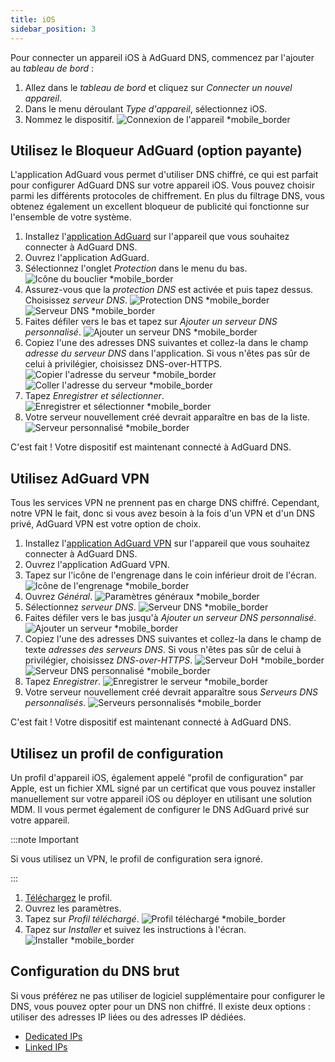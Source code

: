 ```yaml
---
title: iOS
sidebar_position: 3
---
```


Pour connecter un appareil iOS à AdGuard DNS, commencez par l'ajouter au _tableau de bord_ :

1. Allez dans le _tableau de bord_ et cliquez sur _Connecter un nouvel appareil_.
2. Dans le menu déroulant _Type d'appareil_, sélectionnez iOS.
3. Nommez le dispositif.
   ![Connexion de l'appareil \*mobile\_border](https://cdn.adtidy.org/content/kb/dns/private/new_dns/connect/ios_ab/choose_ios.png)

## Utilisez le Bloqueur AdGuard (option payante)

L'application AdGuard vous permet d'utiliser DNS chiffré, ce qui est parfait pour configurer AdGuard DNS sur votre appareil iOS. Vous pouvez choisir parmi les différents protocoles de chiffrement. En plus du filtrage DNS, vous obtenez également un excellent bloqueur de publicité qui fonctionne sur l'ensemble de votre système.

1. Installez l'[application AdGuard](https://adguard.com/adguard-ios/overview.html) sur l'appareil que vous souhaitez connecter à AdGuard DNS.
2. Ouvrez l'application AdGuard.
3. Sélectionnez l'onglet _Protection_ dans le menu du bas.
   ![Icône du bouclier \*mobile\_border](https://cdn.adtidy.org/content/kb/dns/private/new_dns/connect/ios_ab/ios_step3.jpg)
4. Assurez-vous que la _protection DNS_ est activée et puis tapez dessus. Choisissez _serveur DNS_.
   ![Protection DNS \*mobile\_border](https://cdn.adtidy.org/content/kb/dns/private/new_dns/connect/ios_ab/ios_step4.jpg)
   ![Serveur DNS \*mobile\_border](https://cdn.adtidy.org/content/kb/dns/private/new_dns/connect/ios_ab/ios_step4_2.jpg)
5. Faites défiler vers le bas et tapez sur _Ajouter un serveur DNS personnalisé_.
   ![Ajouter un serveur DNS \*mobile\_border](https://cdn.adtidy.org/content/kb/dns/private/new_dns/connect/ios_ab/ios_step5.jpg)
6. Copiez l'une des adresses DNS suivantes et collez-la dans le champ _adresse du serveur DNS_ dans l'application. Si vous n'êtes pas sûr de celui à privilégier, choisissez DNS-over-HTTPS.
   ![Copier l'adresse du serveur \*mobile\_border](https://cdn.adtidy.org/content/kb/dns/private/new_dns/connect/ios_ab/ios_step6_1.png)
   ![Coller l'adresse du serveur \*mobile\_border](https://cdn.adtidy.org/content/kb/dns/private/new_dns/connect/ios_ab/ios_step6_2.jpg)
7. Tapez _Enregistrer et sélectionner_.
   ![Enregistrer et sélectionner \*mobile\_border](https://cdn.adtidy.org/content/kb/dns/private/new_dns/connect/ios_ab/ios_step7.jpg)
8. Votre serveur nouvellement créé devrait apparaître en bas de la liste.
   ![Serveur personnalisé \*mobile\_border](https://cdn.adtidy.org/content/kb/dns/private/new_dns/connect/ios_ab/ios_step8.jpg)

C'est fait ! Votre dispositif est maintenant connecté à AdGuard DNS.

## Utilisez AdGuard VPN

Tous les services VPN ne prennent pas en charge DNS chiffré. Cependant, notre VPN le fait, donc si vous avez besoin à la fois d'un VPN et d'un DNS privé, AdGuard VPN est votre option de choix.

1. Installez l'[application AdGuard VPN](https://adguard-vpn.com/ios/overview.html) sur l'appareil que vous souhaitez connecter à AdGuard DNS.
2. Ouvrez l'application AdGuard VPN.
3. Tapez sur l'icône de l'engrenage dans le coin inférieur droit de l'écran.
   ![Icône de l'engrenage \*mobile\_border](https://cdn.adtidy.org/content/kb/dns/private/new_dns/connect/ios_vpn/ios_step3.jpg)
4. Ouvrez _Général_.
   ![Paramètres généraux \*mobile\_border](https://cdn.adtidy.org/content/kb/dns/private/new_dns/connect/ios_vpn/ios_step4.jpg)
5. Sélectionnez _serveur DNS_.
   ![Serveur DNS \*mobile\_border](https://cdn.adtidy.org/content/kb/dns/private/new_dns/connect/ios_vpn/ios_step5.png)
6. Faites défiler vers le bas jusqu'à _Ajouter un serveur DNS personnalisé_.
   ![Ajouter un serveur \*mobile\_border](https://cdn.adtidy.org/content/kb/dns/private/new_dns/connect/ios_vpn/ios_step6.png)
7. Copiez l'une des adresses DNS suivantes et collez-la dans le champ de texte _adresses des serveurs DNS_. Si vous n'êtes pas sûr de celui à privilégier, choisissez _DNS-over-HTTPS_.
   ![Serveur DoH \*mobile\_border](https://cdn.adtidy.org/content/kb/dns/private/new_dns/connect/ios_vpn/ios_step7_1.png)
   ![Serveur DNS personnalisé \*mobile\_border](https://cdn.adtidy.org/content/kb/dns/private/new_dns/connect/ios_vpn/ios_step7_2.jpg)
8. Tapez _Enregistrer_.
   ![Enregistrer le serveur \*mobile\_border](https://cdn.adtidy.org/content/kb/dns/private/new_dns/connect/ios_vpn/ios_step8.jpg)
9. Votre serveur nouvellement créé devrait apparaître sous _Serveurs DNS personnalisés_.
   ![Serveurs personnalisés \*mobile\_border](https://cdn.adtidy.org/content/kb/dns/private/new_dns/connect/ios_vpn/ios_step9.png)

C'est fait ! Votre dispositif est maintenant connecté à AdGuard DNS.

## Utilisez un profil de configuration

Un profil d'appareil iOS, également appelé "profil de configuration" par Apple, est un fichier XML signé par un certificat que vous pouvez installer manuellement sur votre appareil iOS ou déployer en utilisant une solution MDM. Il vous permet également de configurer le DNS AdGuard privé sur votre appareil.

:::note Important

Si vous utilisez un VPN, le profil de configuration sera ignoré.

:::

1. [Téléchargez](https://dns.website.agrd.dev/public_api/v1/settings/e7b499cc-94c0-4448-8404-88d11f4f51a2/doh_mobileconfig.xml) le profil.
2. Ouvrez les paramètres.
3. Tapez sur _Profil téléchargé_.
   ![Profil téléchargé \*mobile\_border](https://cdn.adtidy.org/content/kb/dns/private/new_dns/connect/ios_manual/manual_step3.png)
4. Tapez sur _Installer_ et suivez les instructions à l'écran.
   ![Installer \*mobile\_border](https://cdn.adtidy.org/content/kb/dns/private/new_dns/connect/ios_manual/manual_step4.png)

## Configuration du DNS brut

Si vous préférez ne pas utiliser de logiciel supplémentaire pour configurer le DNS, vous pouvez opter pour un DNS non chiffré. Il existe deux options : utiliser des adresses IP liées ou des adresses IP dédiées.

- [Dedicated IPs](/private-dns/connect-devices/other-options/dedicated-ip.md)
- [Linked IPs](/private-dns/connect-devices/other-options/linked-ip.md)
